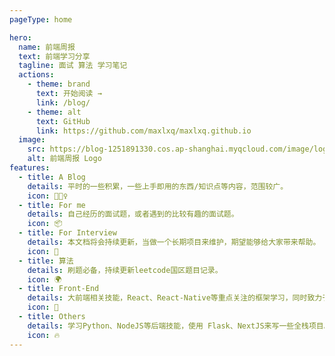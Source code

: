 ```yaml
---
pageType: home

hero:
  name: 前端周报
  text: 前端学习分享
  tagline: 面试 算法 学习笔记
  actions:
    - theme: brand
      text: 开始阅读 →
      link: /blog/
    - theme: alt
      text: GitHub
      link: https://github.com/maxlxq/maxlxq.github.io
  image:
    src: https://blog-1251891330.cos.ap-shanghai.myqcloud.com/image/logo.jpg
    alt: 前端周报 Logo
features:
  - title: A Blog
    details: 平时的一些积累，一些上手即用的东西/知识点等内容，范围较广。
    icon: 🏃🏻‍♀️
  - title: For me
    details: 自己经历的面试题，或者遇到的比较有趣的面试题。
    icon: 📦
  - title: For Interview
    details: 本文档将会持续更新，当做一个长期项目来维护，期望能够给大家带来帮助。
    icon: 🎨
  - title: 算法
    details: 刷题必备，持续更新leetcode国区题目记录。
    icon: 🌍
  - title: Front-End
    details: 大前端相关技能，React、React-Native等重点关注的框架学习，同时致力于Flutter、原生开发。
    icon: 🌈
  - title: Others
    details: 学习Python、NodeJS等后端技能，使用 Flask、NextJS来写一些全栈项目。
    icon: 🔥
---
```


